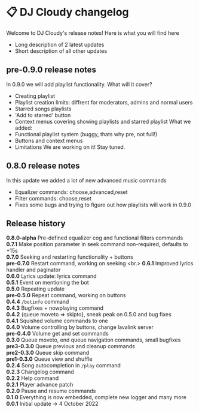 # 📋 DJ Cloudy changelog
Welcome to DJ Cloudy's release notes! Here is what you will find here
- Long description of 2 latest updates
- Short description of all other updates

## pre-0.9.0 release notes
In 0.9.0 we will add playlist functionality. What will it cover?
- Creating playlist
- Playlist creation limits: diffrent for moderators, admins and normal users
- Starred songs playlists
- 'Add to starred' button
- Context menus covering showing playlists and starred playlist
What we added:
- Functional playlist system (buggy, thats why pre, not full!)
- Buttons and context menus
- Limitations
We are working on it! Stay tuned.

## 0.8.0 release notes
In this update we added a lot of new advanced music commands
- Equalizer commands: choose,advanced,reset
- Filter commands: choose,reset
- Fixes some bugs and trying to figure out how playlists will work in 0.9.0


## Release history
**0.8.0-alpha** Pre-defined equalizer cog and functional filters commands <br/>
**0.7.1** Make position parameter in seek command non-required, defaults to +15s <br/>
**0.7.0** Seeking and restarting functionality + buttons <br/>
**pre-0.7.0** Restart command, working on seeking <br.>
**0.6.1** Improved lyrics handler and paginator <br/>
**0.6.0** Lyrics update: lyrics command <br/> 
**0.5.1** Event on mentioning the bot <br/>
**0.5.0** Repeating update <br/>
**pre-0.5.0** Repeat command, working on buttons <br/>
**0.4.4** `/botinfo` command <br/>
**0.4.3** Bugfixes + nowplaying command <br/>
**0.4.2** {queue moveto => skipto}, sneak peak on 0.5.0 and bug fixes <br/>
**0.4.1** Squished volume commands to one <br/>
**0.4.0** Volume controlling by buttons, change lavalink server <br/>
**pre-0.4.0** Volume get and set commands <br/>
**0.3.0** Queue moveto, end queue navigation commands, small bugfixes <br/>
**pre3-0.3.0** Queue previous and cleanup commands <br/>
**pre2-0.3.0** Queue skip command <br/>
**pre1-0.3.0** Queue view and shuffle <br/>
**0.2.4** Song autocompletion in `/play` command <br/>
**0.2.3** Changelog command <br/>
**0.2.2** Help command <br/>
**0.2.1** Player advance patch <br/>
**0.2.0** Pause and resume commands <br/>
**0.1.0** Everything is now embedded, complete new logger and many more <br/>
**0.0.1** Initial update -> 4 October 2022
